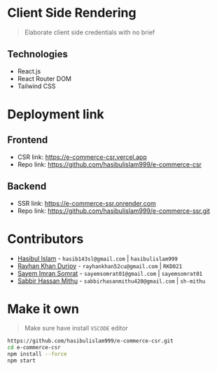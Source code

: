 # Client Side Rendering

> Elaborate client side credentials with no brief

## Technologies

- React.js
- React Router DOM
- Tailwind CSS

# Deployment link

## Frontend

- CSR link: https://e-commerce-csr.vercel.app
- Repo link: https://github.com/hasibulislam999/e-commerce-csr

## Backend

- SSR link: https://e-commerce-ssr.onrender.com
- Repo link: https://github.com/hasibulislam999/e-commerce-ssr.git

# Contributors

- [Hasibul Islam](https://github.com/hasibulislam999) - `hasib143sl@gmail.com` | `hasibulislam999`
- [Rayhan Khan Durjoy](https://github.com/RKD021) - `rayhankhan52cu@gmail.com` | `RKD021`
- [Sayem Imran Somrat](https://github.com/sayemsomrat01) - `sayemsomrat01@gmail.com` | `sayemsomrat01`
- [Sabbir Hassan Mithu](https://github.com/sh-mithu) - `sabbirhasanmithu420@gmail.com` | `sh-mithu`

# Make it own

> Make sure have install `VSCODE` editor

```bash
https://github.com/hasibulislam999/e-commerce-csr.git
cd e-commerce-csr
npm install --force
npm start
```
